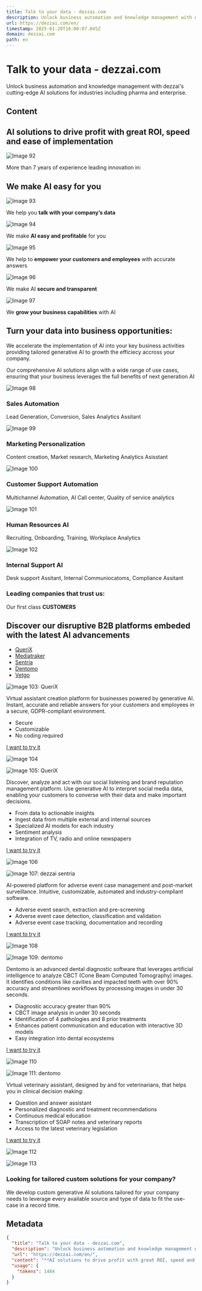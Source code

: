 ```yaml
---
title: Talk to your data - dezzai.com
description: Unlock business automation and knowledge management with dezzai's cutting-edge AI solutions for industries including pharma and enterprise.
url: https://dezzai.com/en/
timestamp: 2025-01-20T16:00:07.045Z
domain: dezzai.com
path: en
---
```


# Talk to your data - dezzai.com


Unlock business automation and knowledge management with dezzai's cutting-edge AI solutions for industries including pharma and enterprise.


## Content

**AI solutions to drive profit with great ROI, speed and ease of implementation**
---------------------------------------------------------------------------------

![Image 92](https://dezzai.com/en/wp-content/uploads/2024/08/Sello-DeepTech-Generativa-Europa-blanco.png)

More than 7 years of experience leading innovation in:

We make AI easy for you
-----------------------

![Image 93](https://dezzai.com/en/wp-content/uploads/2024/07/benefit-1-1.png)

We help you **talk with your company’s data**

![Image 94](https://dezzai.com/en/wp-content/uploads/2024/07/benefit-2.png)

We make **AI easy and profitable** for you​

![Image 95](https://dezzai.com/en/wp-content/uploads/2024/07/benefit-3.png)

We help to **empower your customers and employees** with accurate answers​

![Image 96](https://dezzai.com/en/wp-content/uploads/2024/07/benefit-4.png)

We make AI **secure and transparent**

![Image 97](https://dezzai.com/en/wp-content/uploads/2024/07/benefit-5.png)

We **grow your business capabilities** with AI​

Turn your data into business opportunities:​
--------------------------------------------

We accelerate the implementation of AI into your key business activities providing tailored generative AI to growth the efficiecy accross your company.​

Our comprehensive AI solutions align with a wide range of use cases, ensuring that your business leverages the full benefits of next generation AI

![Image 98](https://dezzai.com/en/wp-content/uploads/2024/07/casos-ventas.png)

### Sales Automation

Lead Generation, Conversion, Sales Analytics Assitant

![Image 99](https://dezzai.com/en/wp-content/uploads/2024/07/casos-marketing.png)

### Marketing Personalization

Content creation, Market research, Marketing Analytics Asisstant

![Image 100](https://dezzai.com/en/wp-content/uploads/2024/07/casos-atencioncliente.png)

### Customer Support Automation

Multichannel Automation, AI Call center, Quality of service analytics

![Image 101](https://dezzai.com/en/wp-content/uploads/2024/07/casos-rrhh.png)

### Human Resources AI

Recruiting, Onboarding, Training, Workplace Analytics

![Image 102](https://dezzai.com/en/wp-content/uploads/2024/07/casos-soporte.png)

### Internal Support AI

Desk support Assitant, Internal Communiocatoms, Compliance Assitant

### Leading companies that trust us:

Our first class **CUSTOMERS**

Discover our disruptive B2B platforms embeded with the latest AI advancements
-----------------------------------------------------------------------------

*   [QueriX](https://dezzai.com/en/#)
*   [Mediatraker](https://dezzai.com/en/#)
*   [Sentria](https://dezzai.com/en/#)
*   [Dentomo](https://dezzai.com/en/#)
*   [Vetgo](https://dezzai.com/en/#)

![Image 103: QueriX](https://dezzai.com/en/wp-content/uploads/2024/07/Querix-logo-300x86.png)

Virtual assistant creation platform for businesses powered by generative AI. Instant, accurate and reliable answers for your customers and employees in a secure, GDPR-compliant environment.

*   Secure
*   Customizable
*   No coding required

[I want to try it](https://querix.chat/)

![Image 104](https://dezzai.com/en/wp-content/uploads/2024/08/mockup-querix-EN-1.webp)

![Image 105: QueriX](https://dezzai.com/en/wp-content/uploads/2024/07/Mediatraker-logo.png)

Discover, analyze and act with our social listening and brand reputation management platform. Use generative AI to interpret social media data, enabling your customers to converse with their data and make important decisions.

*   From data to actionable insights
*   Ingest data from multiple external and internal sources
*   Specialized AI models for each industry
*   Sentiment analysis
*   Integration of TV, radio and online newspapers

[I want to try it](https://mediatraker.com/)

![Image 106](https://dezzai.com/en/wp-content/uploads/2024/08/mockup-mediatraker-home-en.webp)

![Image 107: dezzai sentria](https://dezzai.com/en/wp-content/uploads/2024/08/sentria-logo.png)

AI-powered platform for adverse event case management and post-market surveillance. Intuitive, customizable, automated and industry-compliant software.

*   Adverse event search, extraction and pre-screening
*   Adverse event case detection, classification and validation
*   Adverse event case tracking, documentation and recording

[I want to try it](https://dezzai.com/en/sentria/)

![Image 108](https://dezzai.com/en/wp-content/uploads/2024/08/mockup-sentria-EN.webp)

![Image 109: dentomo](https://dezzai.com/en/wp-content/uploads/2024/08/dentomo-logo.png)

Dentomo is an advanced dental diagnostic software that leverages artificial intelligence to analyze CBCT (Cone Beam Computed Tomography) images. It identifies conditions like cavities and impacted teeth with over 90% accuracy and streamlines workflows by processing images in under 30 seconds.

*   Diagnostic accuracy greater than 90%
*   CBCT image analysis in under 30 seconds
*   Identification of 4 pathologies and 8 prior treatments
*   Enhances patient communication and education with interactive 3D models
*   Easy integration into dental ecosystems

[I want to try it](https://dentomo.com/home/)

![Image 110](https://dezzai.com/en/wp-content/uploads/2024/08/mockup-dentomo-EN.webp)

![Image 111: dentomo](https://dezzai.com/es/wp-content/uploads/2024/11/vetgo-logo.png)

Virtual veterinary assistant, designed by and for veterinarians, that helps you in clinical decision making:

*   Question and answer assistant
*   Personalized diagnostic and treatment recommendations
*   Continuous medical education
*   Transcription of SOAP notes and veterinary reports
*   Access to the latest veterinary legislation

[I want to try it](https://vetgo.ai/)

![Image 112](https://dezzai.com/es/wp-content/uploads/2024/11/mockup-vetgo-ES.webp)

![Image 113](https://dezzai.com/en/wp-content/uploads/2022/02/orange-corner-3.png)

### Looking for tailored custom solutions for your company?

We develop custom generative AI solutions tailored for your company needs to leverage every available source and type of data to fit the use-case in a record time.

## Metadata

```json
{
  "title": "Talk to your data - dezzai.com",
  "description": "Unlock business automation and knowledge management with dezzai's cutting-edge AI solutions for industries including pharma and enterprise.",
  "url": "https://dezzai.com/en/",
  "content": "**AI solutions to drive profit with great ROI, speed and ease of implementation**\n---------------------------------------------------------------------------------\n\n![Image 92](https://dezzai.com/en/wp-content/uploads/2024/08/Sello-DeepTech-Generativa-Europa-blanco.png)\n\nMore than 7 years of experience leading innovation in:\n\nWe make AI easy for you\n-----------------------\n\n![Image 93](https://dezzai.com/en/wp-content/uploads/2024/07/benefit-1-1.png)\n\nWe help you **talk with your company’s data**\n\n![Image 94](https://dezzai.com/en/wp-content/uploads/2024/07/benefit-2.png)\n\nWe make **AI easy and profitable** for you​\n\n![Image 95](https://dezzai.com/en/wp-content/uploads/2024/07/benefit-3.png)\n\nWe help to **empower your customers and employees** with accurate answers​\n\n![Image 96](https://dezzai.com/en/wp-content/uploads/2024/07/benefit-4.png)\n\nWe make AI **secure and transparent**\n\n![Image 97](https://dezzai.com/en/wp-content/uploads/2024/07/benefit-5.png)\n\nWe **grow your business capabilities** with AI​\n\nTurn your data into business opportunities:​\n--------------------------------------------\n\nWe accelerate the implementation of AI into your key business activities providing tailored generative AI to growth the efficiecy accross your company.​\n\nOur comprehensive AI solutions align with a wide range of use cases, ensuring that your business leverages the full benefits of next generation AI\n\n![Image 98](https://dezzai.com/en/wp-content/uploads/2024/07/casos-ventas.png)\n\n### Sales Automation\n\nLead Generation, Conversion, Sales Analytics Assitant\n\n![Image 99](https://dezzai.com/en/wp-content/uploads/2024/07/casos-marketing.png)\n\n### Marketing Personalization\n\nContent creation, Market research, Marketing Analytics Asisstant\n\n![Image 100](https://dezzai.com/en/wp-content/uploads/2024/07/casos-atencioncliente.png)\n\n### Customer Support Automation\n\nMultichannel Automation, AI Call center, Quality of service analytics\n\n![Image 101](https://dezzai.com/en/wp-content/uploads/2024/07/casos-rrhh.png)\n\n### Human Resources AI\n\nRecruiting, Onboarding, Training, Workplace Analytics\n\n![Image 102](https://dezzai.com/en/wp-content/uploads/2024/07/casos-soporte.png)\n\n### Internal Support AI\n\nDesk support Assitant, Internal Communiocatoms, Compliance Assitant\n\n### Leading companies that trust us:\n\nOur first class **CUSTOMERS**\n\nDiscover our disruptive B2B platforms embeded with the latest AI advancements\n-----------------------------------------------------------------------------\n\n*   [QueriX](https://dezzai.com/en/#)\n*   [Mediatraker](https://dezzai.com/en/#)\n*   [Sentria](https://dezzai.com/en/#)\n*   [Dentomo](https://dezzai.com/en/#)\n*   [Vetgo](https://dezzai.com/en/#)\n\n![Image 103: QueriX](https://dezzai.com/en/wp-content/uploads/2024/07/Querix-logo-300x86.png)\n\nVirtual assistant creation platform for businesses powered by generative AI. Instant, accurate and reliable answers for your customers and employees in a secure, GDPR-compliant environment.\n\n*   Secure\n*   Customizable\n*   No coding required\n\n[I want to try it](https://querix.chat/)\n\n![Image 104](https://dezzai.com/en/wp-content/uploads/2024/08/mockup-querix-EN-1.webp)\n\n![Image 105: QueriX](https://dezzai.com/en/wp-content/uploads/2024/07/Mediatraker-logo.png)\n\nDiscover, analyze and act with our social listening and brand reputation management platform. Use generative AI to interpret social media data, enabling your customers to converse with their data and make important decisions.\n\n*   From data to actionable insights\n*   Ingest data from multiple external and internal sources\n*   Specialized AI models for each industry\n*   Sentiment analysis\n*   Integration of TV, radio and online newspapers\n\n[I want to try it](https://mediatraker.com/)\n\n![Image 106](https://dezzai.com/en/wp-content/uploads/2024/08/mockup-mediatraker-home-en.webp)\n\n![Image 107: dezzai sentria](https://dezzai.com/en/wp-content/uploads/2024/08/sentria-logo.png)\n\nAI-powered platform for adverse event case management and post-market surveillance. Intuitive, customizable, automated and industry-compliant software.\n\n*   Adverse event search, extraction and pre-screening\n*   Adverse event case detection, classification and validation\n*   Adverse event case tracking, documentation and recording\n\n[I want to try it](https://dezzai.com/en/sentria/)\n\n![Image 108](https://dezzai.com/en/wp-content/uploads/2024/08/mockup-sentria-EN.webp)\n\n![Image 109: dentomo](https://dezzai.com/en/wp-content/uploads/2024/08/dentomo-logo.png)\n\nDentomo is an advanced dental diagnostic software that leverages artificial intelligence to analyze CBCT (Cone Beam Computed Tomography) images. It identifies conditions like cavities and impacted teeth with over 90% accuracy and streamlines workflows by processing images in under 30 seconds.\n\n*   Diagnostic accuracy greater than 90%\n*   CBCT image analysis in under 30 seconds\n*   Identification of 4 pathologies and 8 prior treatments\n*   Enhances patient communication and education with interactive 3D models\n*   Easy integration into dental ecosystems\n\n[I want to try it](https://dentomo.com/home/)\n\n![Image 110](https://dezzai.com/en/wp-content/uploads/2024/08/mockup-dentomo-EN.webp)\n\n![Image 111: dentomo](https://dezzai.com/es/wp-content/uploads/2024/11/vetgo-logo.png)\n\nVirtual veterinary assistant, designed by and for veterinarians, that helps you in clinical decision making:\n\n*   Question and answer assistant\n*   Personalized diagnostic and treatment recommendations\n*   Continuous medical education\n*   Transcription of SOAP notes and veterinary reports\n*   Access to the latest veterinary legislation\n\n[I want to try it](https://vetgo.ai/)\n\n![Image 112](https://dezzai.com/es/wp-content/uploads/2024/11/mockup-vetgo-ES.webp)\n\n![Image 113](https://dezzai.com/en/wp-content/uploads/2022/02/orange-corner-3.png)\n\n### Looking for tailored custom solutions for your company?\n\nWe develop custom generative AI solutions tailored for your company needs to leverage every available source and type of data to fit the use-case in a record time.",
  "usage": {
    "tokens": 1484
  }
}
```
